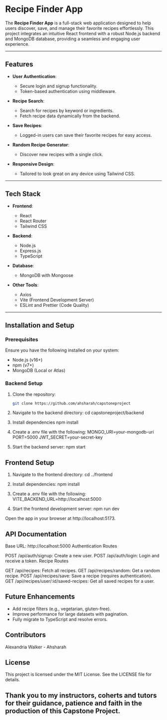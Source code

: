 # Recipe Finder App

The **Recipe Finder App** is a full-stack web application designed to help users discover, save, and manage their favorite recipes effortlessly. This project integrates an intuitive React frontend with a robust Node.js backend and MongoDB database, providing a seamless and engaging user experience.

---

## Features

- **User Authentication**:
  - Secure login and signup functionality.
  - Token-based authentication using middleware.

- **Recipe Search**:
  - Search for recipes by keyword or ingredients.
  - Fetch recipe data dynamically from the backend.

- **Save Recipes**:
  - Logged-in users can save their favorite recipes for easy access.

- **Random Recipe Generator**:
  - Discover new recipes with a single click.

- **Responsive Design**:
  - Tailored to look great on any device using Tailwind CSS.

---

## Tech Stack

- **Frontend**:
  - React
  - React Router
  - Tailwind CSS

- **Backend**:
  - Node.js
  - Express.js
  - TypeScript

- **Database**:
  - MongoDB with Mongoose

- **Other Tools**:
  - Axios
  - Vite (Frontend Development Server)
  - ESLint and Prettier (Code Quality)

---

## Installation and Setup

### Prerequisites

Ensure you have the following installed on your system:
- Node.js (v16+)
- npm (v7+)
- MongoDB (Local or Atlas)

### Backend Setup

1. Clone the repository:
   ```bash
   git clone https://github.com/ahsharah/capstoneproject


2. Navigate to the backend directory:
cd capstoneproject/backend


3. Install dependencies 
npm install

4. Create a .env file with the following:
MONGO_URI=your-mongodb-uri
PORT=5000
JWT_SECRET=your-secret-key

5. Start the backend server:
npm start

  ## Frontend Setup

1. Navigate to the frontend directory:
cd ../frontend

2. Install dependencies:
npm install

3. Create a .env file with the following:
VITE_BACKEND_URL=http://localhost:5000

4. Start the frontend development server:
npm run dev

Open the app in your browser at http://localhost:5173.

## API Documentation

Base URL: http://localhost:5000
Authentication Routes

POST /api/auth/signup: Create a new user.
POST /api/auth/login: Login and receive a token.
Recipe Routes

GET /api/recipes: Fetch all recipes.
GET /api/recipes/random: Get a random recipe.
POST /api/recipes/save: Save a recipe (requires authentication).
GET /api/recipes/user/:id/saved-recipes: Get all saved recipes for a user.

## Future Enhancements

  - Add recipe filters (e.g., vegetarian, gluten-free).
  - Improve performance for large datasets with pagination.
  - Fully migrate to TypeScript and resolve errors.


## Contributors

Alexandria Walker - Ahsharah

## License

This project is licensed under the MIT License. See the LICENSE file for details.


## Thank you to my instructors, coherts and tutors for their guidance, patience and faith in the production of this Capstone Project.


